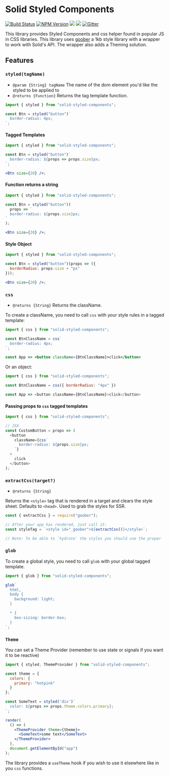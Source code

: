 # Solid Styled Components

[![Build Status](https://img.shields.io/travis/com/ryansolid/solid.svg?style=flat)](https://travis-ci.com/ryansolid/solid)
[![NPM Version](https://img.shields.io/npm/v/solid-styled-components.svg?style=flat)](https://www.npmjs.com/package/solid-styled-components)
![](https://img.shields.io/librariesio/release/npm/solid-styled-components)
![](https://img.shields.io/npm/dt/solid-styled-components.svg?style=flat)
[![Gitter](https://img.shields.io/gitter/room/solidjs-community/community)](https://gitter.im/solidjs-community/community)

This library provides Styled Components and css helper found in popular JS in CSS libraries. This library uses [goober](https://github.com/cristianbote/goober) a 1kb style library with a wrapper to work with Solid's API. The wrapper also adds a Theming solution.

## Features

### `styled(tagName)`

- `@param {String} tagName` The name of the dom element you'd like the styled to be applied to
- `@returns {Function}` Returns the tag template function.

```js
import { styled } from "solid-styled-components";

const Btn = styled("button")`
  border-radius: 4px;
`;
```

#### Tagged Templates

```jsx
import { styled } from "solid-styled-components";

const Btn = styled("button")`
  border-radius: ${props => props.size}px;
`;

<Btn size={20} />;
```

#### Function returns a string

```jsx
import { styled } from "solid-styled-components";

const Btn = styled("button")(
  props => `
  border-radius: ${props.size}px;
`
);

<Btn size={20} />;
```

#### Style Object

```jsx
import { styled } from "solid-styled-components";

const Btn = styled("button")(props => ({
  borderRadius: props.size + "px"
}));

<Btn size={20} />;
```

### `css`

- `@returns {String}` Returns the className.

To create a className, you need to call `css` with your style rules in a tagged template:

```jsx
import { css } from "solid-styled-components";

const BtnClassName = css`
  border-radius: 4px;
`;

const App => <button className={BtnClassName}>click</button>
```

Or an object:

```js
import { css } from "solid-styled-components";

const BtnClassName = css({ borderRadius: "4px" })

const App => <button className={BtnClassName}>click</button>
```

#### Passing props to `css` tagged templates

```js
import { css } from "solid-styled-components";

// JSX
const CustomButton = props => (
  <button
    className={css`
      border-radius: ${props.size}px;
    `}
  >
    click
  </button>
);
```

### `extractCss(target?)`

- `@returns {String}`

Returns the `<style>` tag that is rendered in a target and clears the style sheet. Defaults to `<head>`. Used to grab the styles for SSR.

```js
const { extractCss } = require("goober");

// After your app has rendered, just call it:
const styleTag = `<style id="_goober">${extractCss()}</style>`;

// Note: To be able to `hydrate` the styles you should use the proper `id` so `goober` can pick it up and use it as the target from now on
```

### `glob`

To create a global style, you need to call `glob` with your global tagged template.

```js
import { glob } from "solid-styled-components";

glob`
  html,
  body {
    background: light;
  }

  * {
    box-sizing: border-box;
  }
`;
```

### `Theme`
You can set a Theme Provider (remember to use state or signals if you want it to be reactive)

```jsx
import { styled, ThemeProvider } from "solid-styled-components";

const theme = {
  colors: {
    primary: "hotpink"
  }
};

const SomeText = styled('div')`
  color: ${props => props.theme.colors.primary};
`;

render(
  () => (
    <ThemeProvider theme={theme}>
      <SomeText>some text</SomeText>
    </ThemeProvider>
  ),
  document.getElementById("app")
);
```
The library provides a `useTheme` hook if you wish to use it elsewhere like in you `css` functions.